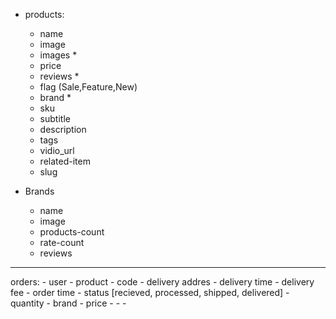- products:
    - name
    - image
    - images *
    - price
    - reviews *
    - flag (Sale,Feature,New)
    - brand *
    - sku
    - subtitle
    - description 
    - tags
    - vidio_url
    - related-item
    - slug

- Brands
    - name
    - image
    - products-count
    - rate-count
    - reviews
---------------
orders:
    - user
    - product
    - code
    - delivery addres
    - delivery time
    - delivery fee
    - order time
    - status [recieved, processed, shipped, delivered]
    - quantity
    - brand
    - price
    - 
    - 
    - 
